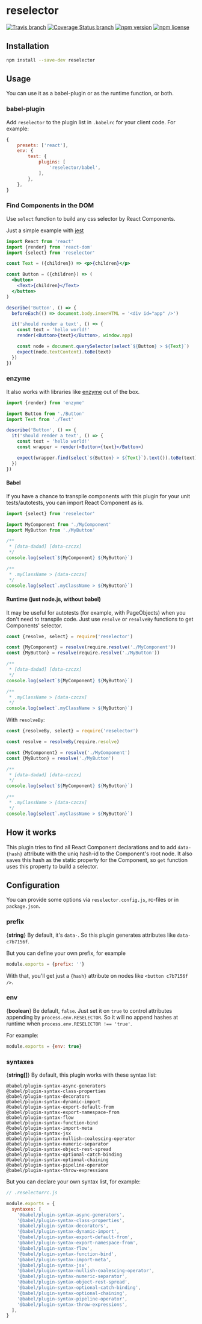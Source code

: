 # reselector

[![Travis branch](https://img.shields.io/travis/lttb/reselector/master.svg?style=flat)](https://travis-ci.org/lttb/reselector)
[![Coverage Status branch](https://img.shields.io/coveralls/lttb/reselector/master.svg?style=flat)](https://img.shields.io/coveralls/lttb/reselector/master.svg?branch=master)
[![npm version](https://img.shields.io/npm/v/reselector.svg?style=flat)](https://www.npmjs.com/package/reselector)
[![npm license](https://img.shields.io/npm/l/reselector.svg?style=flat)](https://www.npmjs.com/package/reselector)

## Installation

```sh
npm install --save-dev reselector
```

## Usage

You can use it as a babel-plugin or as the runtime function, or both.

### babel-plugin

Add `reselector` to the plugin list in `.babelrc` for your client code. For example:

```js
{
    presets: ['react'],
    env: {
        test: {
            plugins: [
                'reselector/babel',
            ],
        },
    },
}
```

### Find Components in the DOM

Use `select` function to build any css selector by React Components.

Just a simple example with [jest](https://facebook.github.io/jest/)

```jsx
import React from 'react'
import {render} from 'react-dom'
import {select} from 'reselector'

const Text = ({children}) => <p>{children}</p>

const Button = ({children}) => (
  <button>
    <Text>{children}</Text>
  </button>
)

describe('Button', () => {
  beforeEach(() => document.body.innerHTML = '<div id="app" />')

  it('should render a text', () => {
    const text = 'hello world!'
    render(<Button>{text}</Button>, window.app)

    const node = document.querySelector(select`${Button} > ${Text}`)
    expect(node.textContent).toBe(text)
  })
})
```

### enzyme

It also works with libraries like [enzyme](https://github.com/airbnb/enzyme) out of the box.

```jsx
import {render} from 'enzyme'

import Button from './Button'
import Text from './Text'

describe('Button', () => {
  it('should render a text', () => {
    const text = 'hello world!'
    const wrapper = render(<Button>{text}</Button>)

    expect(wrapper.find(select`${Button} > ${Text}`).text()).toBe(text)
  })
})
```

#### Babel

If you have a chanсe to transpile components with this plugin for your unit tests/autotests, you can import React Component as is.

```jsx
import {select} from 'reselector'

import MyComponent from './MyComponent'
import MyButton from './MyButton'

/**
 * [data-dadad] [data-czczx]
 */
console.log(select`${MyComponent} ${MyButton}`)

/**
 * .myClassName > [data-czczx]
 */
console.log(select`.myClassName > ${MyButton}`)
```

#### Runtime (just node.js, without babel)

It may be useful for autotests (for example, with PageObjects) when you don't need to transpile code. Just use `resolve` or `resolveBy` functions to get Components' selector.

```jsx
const {resolve, select} = require('reselector')

const {MyComponent} = resolve(require.resolve('./MyComponent'))
const {MyButton} = resolve(require.resolve('./MyButton'))

/**
 * [data-dadad] [data-czczx]
 */
console.log(select`${MyComponent} ${MyButton}`)

/**
 * .myClassName > [data-czczx]
 */
console.log(select`.myClassName > ${MyButton}`)
```

With `resolveBy`:

```jsx
const {resolveBy, select} = require('reselector')

const resolve = resolveBy(require.resolve)

const {MyComponent} = resolve('./MyComponent')
const {MyButton} = resolve('./MyButton')

/**
 * [data-dadad] [data-czczx]
 */
console.log(select`${MyComponent} ${MyButton}`)

/**
 * .myClassName > [data-czczx]
 */
console.log(select`.myClassName > ${MyButton}`)
```

## How it works

This plugin tries to find all React Component declarations and to add `data-{hash}` attribute with the uniq hash-id to the Component's root node. It also saves this hash as the static property for the Component, so `get` function uses this property to build a selector.


## Configuration

You can provide some options via `reselector.config.js`, rc-files or in `package.json`.

### prefix

{**string**} By default, it's `data-`. So this plugin generates attributes like `data-c7b7156f`.

But you can define your own prefix, for example

```js
module.exports = {prefix: ''}
```

With that, you'll get just a `{hash}` attribute on nodes like `<button c7b7156f />`.

### env

{**boolean**} Be default, `false`. Just set it on `true` to control attributes appending by `process.env.RESELECTOR`. So it will no append hashes at runtime when `process.env.RESELECTOR !== 'true'`.

For example:

```js
module.exports = {env: true}
```

### syntaxes

{**string[]**} By default, this plugin works with these syntax list:

```
@babel/plugin-syntax-async-generators
@babel/plugin-syntax-class-properties
@babel/plugin-syntax-decorators
@babel/plugin-syntax-dynamic-import
@babel/plugin-syntax-export-default-from
@babel/plugin-syntax-export-namespace-from
@babel/plugin-syntax-flow
@babel/plugin-syntax-function-bind
@babel/plugin-syntax-import-meta
@babel/plugin-syntax-jsx
@babel/plugin-syntax-nullish-coalescing-operator
@babel/plugin-syntax-numeric-separator
@babel/plugin-syntax-object-rest-spread
@babel/plugin-syntax-optional-catch-binding
@babel/plugin-syntax-optional-chaining
@babel/plugin-syntax-pipeline-operator
@babel/plugin-syntax-throw-expressions
```

But you can declare your own syntax list, for example:

```js
// .reselectorrc.js

module.exports = {
  syntaxes: [
    '@babel/plugin-syntax-async-generators',
    '@babel/plugin-syntax-class-properties',
    '@babel/plugin-syntax-decorators',
    '@babel/plugin-syntax-dynamic-import',
    '@babel/plugin-syntax-export-default-from',
    '@babel/plugin-syntax-export-namespace-from',
    '@babel/plugin-syntax-flow',
    '@babel/plugin-syntax-function-bind',
    '@babel/plugin-syntax-import-meta',
    '@babel/plugin-syntax-jsx',
    '@babel/plugin-syntax-nullish-coalescing-operator',
    '@babel/plugin-syntax-numeric-separator',
    '@babel/plugin-syntax-object-rest-spread',
    '@babel/plugin-syntax-optional-catch-binding',
    '@babel/plugin-syntax-optional-chaining',
    '@babel/plugin-syntax-pipeline-operator',
    '@babel/plugin-syntax-throw-expressions',
  ],
}
```
